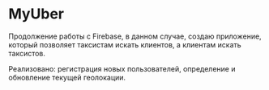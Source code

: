 # MyUber
Продолжение работы с Firebase, в данном случае, создаю приложение,
который позволяет таксистам искать клиентов, а клиентам искать таксистов.

Реализовано: регистрация новых пользователей, определение и обновление текущей
геолокации.
